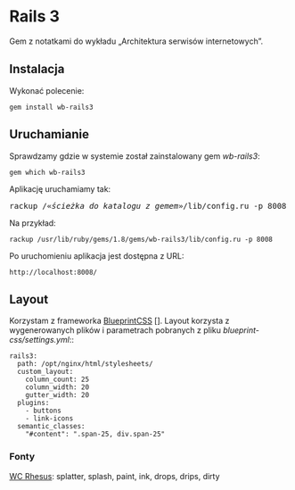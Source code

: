 # Rails 3

Gem z notatkami do wykładu „Architektura serwisów internetowych”.


## Instalacja

Wykonać polecenie:

    gem install wb-rails3


## Uruchamianie

Sprawdzamy gdzie w systemie został zainstalowany gem *wb-rails3*:

    gem which wb-rails3

Aplikację uruchamiamy tak:

<pre>rackup /«<i>ścieżka do katalogu z gemem</i>»/lib/config.ru -p 8008
</pre>

Na przykład:

    rackup /usr/lib/ruby/gems/1.8/gems/wb-rails3/lib/config.ru -p 8008

Po uruchomieniu aplikacja jest dostępna z URL:

    http://localhost:8008/


## Layout

Korzystam z frameworka [BlueprintCSS] [].
Layout korzysta z wygenerowanych plików i parametrach
pobranych z pliku *blueprint-css/settings.yml*::

    rails3:
      path: /opt/nginx/html/stylesheets/
      custom_layout:
        column_count: 25
        column_width: 20
        gutter_width: 20
      plugins:
        - buttons
        - link-icons
      semantic_classes:
        "#content": ".span-25, div.span-25"


### Fonty

[WC Rhesus](http://www.fontsquirrel.com/fonts/WC-Rhesus-Bta):
splatter, splash, paint, ink, drops, drips, dirty


[blueprintcss]: http://www.blueprintcss.org/ "Blueprint: A CSS Framework"
